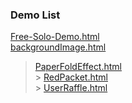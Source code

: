 ### Demo List

[Free-Solo-Demo.html](https://www.adba.club/CSS-Inspired-Factory/3M/Free-Solo-Demo.html)<br> [backgroundImage.html](https://www.adba.club/CSS-Inspired-Factory/4M/backgroundImage.html)<br/>

> [PaperFoldEffect.html](https://www.adba.club/CSS-Inspired-Factory/6M/PaperFoldEffect.html)<br/>> [RedPacket.html](https://www.adba.club/CSS-Inspired-Factory/6M/RedPacket.html)<br/>> [UserRaffle.html](https://www.adba.club/CSS-Inspired-Factory/6M/UserRaffle.html)<br/>
